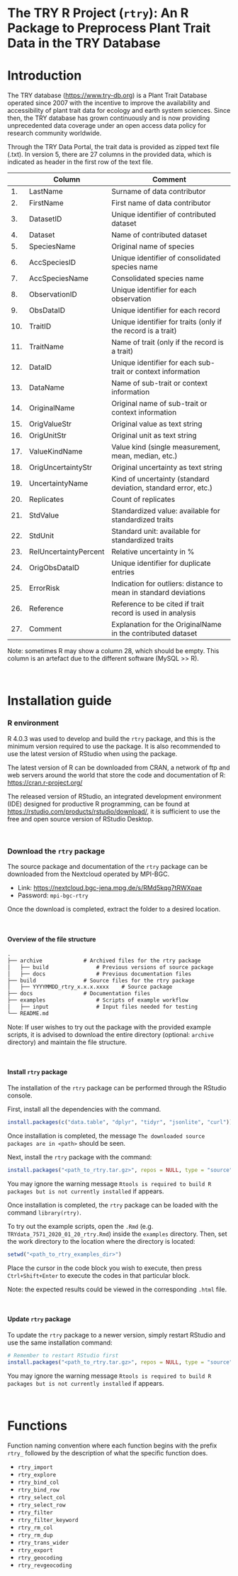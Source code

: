 # The TRY R Project (`rtry`): An R Package to Preprocess Plant Trait Data in the TRY Database

# <a name="introduction">Introduction

The TRY database (https://www.try-db.org) is a Plant Trait Database operated since 2007 with the incentive to improve the availability and accessibility of plant trait data for ecology and earth system sciences. Since then, the TRY database has grown continuously and is now providing unprecedented data coverage under an open access data policy for research community worldwide.

Through the TRY Data Portal, the trait data is provided as zipped text file (.txt). In version 5, there are 27 columns in the provided data, which is indicated as header in the first row of the text file.


|      | Column                | Comment                                                      |
| ---- | --------------------- | ------------------------------------------------------------ |
| 1.   | LastName              | Surname of data contributor                                  |
| 2.   | FirstName             | First name of data contributor                               |
| 3.   | DatasetID             | Unique identifier of contributed dataset                     |
| 4.   | Dataset               | Name of contributed dataset                                  |
| 5.   | SpeciesName           | Original name of species                                     |
| 6.   | AccSpeciesID          | Unique identifier of consolidated species name               |
| 7.   | AccSpeciesName        | Consolidated species name                                    |
| 8.   | ObservationID         | Unique identifier for each observation                       |
| 9.   | ObsDataID             | Unique identifier for each record                            |
| 10.  | TraitID               | Unique identifier for traits (only if the record is a trait) |
| 11.  | TraitName             | Name of trait (only if the record is a trait)                |
| 12.  | DataID                | Unique identifier for each sub-trait or context information  |
| 13.  | DataName              | Name of sub-trait or context information                     |
| 14.  | OriginalName          | Original name of sub-trait or context information            |
| 15.  | OrigValueStr          | Original value as text string                                |
| 16.  | OrigUnitStr           | Original unit as text string                                 |
| 17.  | ValueKindName         | Value kind (single measurement, mean, median, etc.)          |
| 18.  | OrigUncertaintyStr    | Original uncertainty as text string                          |
| 19.  | UncertaintyName       | Kind of uncertainty (standard deviation, standard error, etc.) |
| 20.  | Replicates            | Count of replicates                                          |
| 21.  | StdValue              | Standardized value: available for standardized traits        |
| 22.  | StdUnit               | Standard unit: available for standardized traits             |
| 23.  | RelUncertaintyPercent | Relative uncertainty in %                                    |
| 24.  | OrigObsDataID         | Unique identifier for duplicate entries                      |
| 25.  | ErrorRisk             | Indication for outliers: distance to mean in standard deviations |
| 26.  | Reference             | Reference to be cited if trait record is used in analysis    |
| 27.  | Comment               | Explanation for the OriginalName in the contributed dataset  |

Note: sometimes R may show a column 28, which should be empty. This column is an artefact due to the different software (MySQL >> R).

<br>

# <a name="installation">Installation guide

### R environment

R 4.0.3 was used to develop and build the `rtry` package, and this is the minimum version required to use the package. It is also recommended to use the latest version of RStudio when using the package.

The latest version of R can be downloaded from CRAN, a network of ftp and web servers around the world that store the code and documentation of R: https://cran.r-project.org/

The released version of RStudio, an integrated development environment (IDE) designed for productive R programming, can be found at https://rstudio.com/products/rstudio/download/, it is sufficient to use the free and open source version of RStudio Desktop.

<br>

### Download the `rtry` package

The source package and documentation of the `rtry` package can be downloaded from the Nextcloud operated by MPI-BGC.

- Link: https://nextcloud.bgc-jena.mpg.de/s/RMd5kqg7tRWXpae
- Password: `mpi-bgc-rtry`

Once the download is completed, extract the folder to a desired location.

<br>

#### Overview of the file structure

```markdown
.
├── archive				# Archived files for the rtry package
│   ├── build				# Previous versions of source package
│   ├── docs				# Previous documentation files
├── build				# Source files for the rtry package
│   ├── YYYYMMDD_rtry_x.x.x.xxxx	# Source package
├── docs				# Documentation files
├── examples				# Scripts of example workflow
│   ├── input				# Input files needed for testing
└── README.md
```

Note: If user wishes to try out the package with the provided example scripts, it is advised to download the entire directory (optional: `archive` directory) and maintain the file structure.

<br>

#### Install `rtry` package

The installation of the `rtry` package can be performed through the RStudio console.

First, install all the dependencies with the command.

```R
install.packages(c("data.table", "dplyr", "tidyr", "jsonlite", "curl"))
```

Once installation is completed, the message `The downloaded source packages are in <path>` should be seen.




Next, install the `rtry` package with the command:

```R
install.packages("<path_to_rtry.tar.gz>", repos = NULL, type = "source")
```

You may ignore the warning message `Rtools is required to build R packages but is not currently installed` if appears.



Once installation is completed, the `rtry` package can be loaded with the command `library(rtry)`.


To try out the example scripts, open the `.Rmd` (e.g. `TRYdata_7571_2020_01_20_rtry.Rmd`) inside the `examples` directory. Then, set the work directory to the location where the directory is located:

```R
setwd("<path_to_rtry_examples_dir>")
```

Place the cursor in the code block you wish to execute, then press `Ctrl+Shift+Enter` to execute the codes in that particular block.

Note: the expected results could be viewed in the corresponding `.html` file.

<br>

#### Update `rtry` package

To update the `rtry` package to a newer version, simply restart RStudio and use the same installation command:

```R
# Remember to restart RStudio first
install.packages("<path_to_rtry.tar.gz>", repos = NULL, type = "source")
```

You may ignore the warning message `Rtools is required to build R packages but is not currently installed` if appears.

<br>

# <a name="functions">Functions

Function naming convention where each function begins with the prefix ```rtry_``` followed by the description of what the specific function does.

- `rtry_import`
- `rtry_explore`
- `rtry_bind_col`
- `rtry_bind_row`
- `rtry_select_col`
- `rtry_select_row`
- `rtry_filter`
- `rtry_filter_keyword`
- `rtry_rm_col`
- `rtry_rm_dup`
- `rtry_trans_wider`
- `rtry_export`
- `rtry_geocoding`
- `rtry_revgeocoding`
